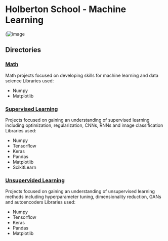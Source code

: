 # Holberton School - Machine Learning


(![image](https://user-images.githubusercontent.com/83248553/204351494-f69a8100-15d2-4351-aa51-c1bc978c586f.png)


## Directories

### [Math](https://github.com/jofurdz/holbertonschool-machine_learning/tree/master/math)

Math projects focused on developing skills for machine learning and data science
Libraries used:
* Numpy
* Matplotlib

### [Supervised Learning](https://github.com/jofurdz/holbertonschool-machine_learning/tree/master/supervised_learning)

Projects focused on gaining an understanding of supervised learning including optimization, regularization, CNNs, RNNs and image classification
Libraries used:
* Numpy
* Tensorflow
* Keras
* Pandas
* Matplotlib
* ScikitLearn

### [Unsupervided Learning](https://github.com/jofurdz/holbertonschool-machine_learning/tree/master/unsupervised_learning)

Projects focused on gaining an understanding of unsupervised learning methods including hyperparameter tuning, dimensionality reduction, GANs and autoencoders
Libraries used:
* Numpy
* Tensorflow
* Keras
* Pandas
* Matplotlib
